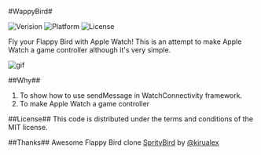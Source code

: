 #WappyBird#

![Verision](https://img.shields.io/badge/pod-v0.1.0-blue.svg)
![Platform](https://img.shields.io/badge/platform-watchOS-ff69b4.svg)
![License](https://img.shields.io/badge/license-MIT-blue.svg)

Fly your Flappy Bird with Apple Watch! This is an attempt to make Apple Watch a game controller although it's very simple. 

![gif](https://db.tt/EEmRkUWZ)

##Why##
1. To show how to use sendMessage in WatchConnectivity framework.
2. To make Apple Watch a game controller

##License##
This code is distributed under the terms and conditions of the MIT license.

##Thanks##
Awesome Flappy Bird clone [SprityBird](https://github.com/kirualex/SprityBird) by [@kirualex](https://github.com/kirualex)